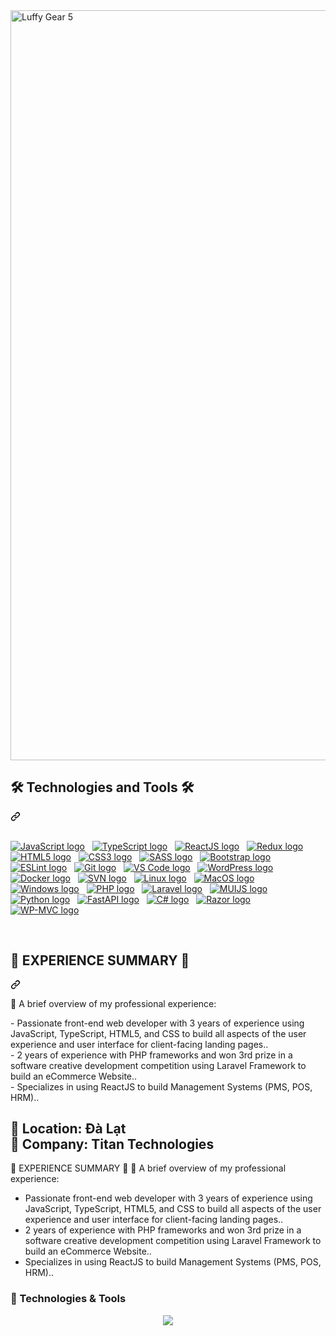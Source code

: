 <article class="markdown-body entry-content container-lg f5" itemprop="text"><a href="#">
  <img src="https://media.tenor.com/5z3XD4tcQa4AAAAC/luffy-gear5.gif" width="1200" alt="Luffy Gear 5" style="max-width: 100%;">
 </a>
<div class="markdown-heading" dir="auto"><h2 align="start" class="heading-element" dir="auto">🛠 Technologies and Tools 🛠</h2><a id="user-content--technologies-and-tools-" class="anchor" aria-label="Permalink: 🛠 Technologies and Tools 🛠" href="#-technologies-and-tools-"><svg class="octicon octicon-link" viewBox="0 0 16 16" version="1.1" width="16" height="16" aria-hidden="true"><path d="m7.775 3.275 1.25-1.25a3.5 3.5 0 1 1 4.95 4.95l-2.5 2.5a3.5 3.5 0 0 1-4.95 0 .751.751 0 0 1 .018-1.042.751.751 0 0 1 1.042-.018 1.998 1.998 0 0 0 2.83 0l2.5-2.5a2.002 2.002 0 0 0-2.83-2.83l-1.25 1.25a.751.751 0 0 1-1.042-.018.751.751 0 0 1-.018-1.042Zm-4.69 9.64a1.998 1.998 0 0 0 2.83 0l1.25-1.25a.751.751 0 0 1 1.042.018.751.751 0 0 1 .018 1.042l-1.25 1.25a3.5 3.5 0 1 1-4.95-4.95l2.5-2.5a3.5 3.5 0 0 1 4.95 0 .751.751 0 0 1-.018 1.042.751.751 0 0 1-1.042.018 1.998 1.998 0 0 0-2.83 0l-2.5 2.5a1.998 1.998 0 0 0 0 2.83Z"></path></svg></a></div>
<br>
<p dir="auto"><a target="_blank" rel="noopener noreferrer nofollow" href="https://camo.githubusercontent.com/fe3edddc01d00ec9c3b4f3c96ca48d3bf3aa1079dd959da27404d1c086f7f87f/68747470733a2f2f696d672e736869656c64732e696f2f62616467652f4a6176615363726970742d3238324333343f6c6f676f3d6a617661736372697074266c6f676f436f6c6f723d463744463145"><img src="https://camo.githubusercontent.com/fe3edddc01d00ec9c3b4f3c96ca48d3bf3aa1079dd959da27404d1c086f7f87f/68747470733a2f2f696d672e736869656c64732e696f2f62616467652f4a6176615363726970742d3238324333343f6c6f676f3d6a617661736372697074266c6f676f436f6c6f723d463744463145" alt="JavaScript logo" data-canonical-src="https://img.shields.io/badge/JavaScript-282C34?logo=javascript&amp;logoColor=F7DF1E" style="max-width: 100%;"></a> &nbsp;
<a target="_blank" rel="noopener noreferrer nofollow" href="https://camo.githubusercontent.com/c2191081a3bfd6c73c30c7627d4a78698926d38c0f249510dd1fb60d1da4c247/68747470733a2f2f696d672e736869656c64732e696f2f62616467652f547970655363726970742d3238324333343f6c6f676f3d74797065736372697074266c6f676f436f6c6f723d333137384336"><img src="https://camo.githubusercontent.com/c2191081a3bfd6c73c30c7627d4a78698926d38c0f249510dd1fb60d1da4c247/68747470733a2f2f696d672e736869656c64732e696f2f62616467652f547970655363726970742d3238324333343f6c6f676f3d74797065736372697074266c6f676f436f6c6f723d333137384336" alt="TypeScript logo" data-canonical-src="https://img.shields.io/badge/TypeScript-282C34?logo=typescript&amp;logoColor=3178C6" style="max-width: 100%;"></a> &nbsp;
<a target="_blank" rel="noopener noreferrer nofollow" href="https://camo.githubusercontent.com/2cf877cb22c831aaa0d62ec9ed64374a9e8c9ecbe1d5b36cb05a3a3af2d9f9b1/68747470733a2f2f696d672e736869656c64732e696f2f62616467652f52656163744a532d3238324333343f6c6f676f3d7265616374266c6f676f436f6c6f723d363144414642"><img src="https://camo.githubusercontent.com/2cf877cb22c831aaa0d62ec9ed64374a9e8c9ecbe1d5b36cb05a3a3af2d9f9b1/68747470733a2f2f696d672e736869656c64732e696f2f62616467652f52656163744a532d3238324333343f6c6f676f3d7265616374266c6f676f436f6c6f723d363144414642" alt="ReactJS logo" data-canonical-src="https://img.shields.io/badge/ReactJS-282C34?logo=react&amp;logoColor=61DAFB" style="max-width: 100%;"></a> &nbsp;
<a target="_blank" rel="noopener noreferrer nofollow" href="https://camo.githubusercontent.com/cbc83a3a616c0941cac3f9db74247f056c6ee576012dc140c9ed3ccb6390cee4/68747470733a2f2f696d672e736869656c64732e696f2f62616467652f52656475782d3238324333343f6c6f676f3d7265647578266c6f676f436f6c6f723d373634414243"><img src="https://camo.githubusercontent.com/cbc83a3a616c0941cac3f9db74247f056c6ee576012dc140c9ed3ccb6390cee4/68747470733a2f2f696d672e736869656c64732e696f2f62616467652f52656475782d3238324333343f6c6f676f3d7265647578266c6f676f436f6c6f723d373634414243" alt="Redux logo" data-canonical-src="https://img.shields.io/badge/Redux-282C34?logo=redux&amp;logoColor=764ABC" style="max-width: 100%;"></a> &nbsp;
<a target="_blank" rel="noopener noreferrer nofollow" href="https://camo.githubusercontent.com/7036e0887680bff86bd06edebda249d2c12fbf41f902bf0c641b9873bc69e805/68747470733a2f2f696d672e736869656c64732e696f2f62616467652f48544d4c352d3238324333343f6c6f676f3d68746d6c35266c6f676f436f6c6f723d453334463236"><img src="https://camo.githubusercontent.com/7036e0887680bff86bd06edebda249d2c12fbf41f902bf0c641b9873bc69e805/68747470733a2f2f696d672e736869656c64732e696f2f62616467652f48544d4c352d3238324333343f6c6f676f3d68746d6c35266c6f676f436f6c6f723d453334463236" alt="HTML5 logo" data-canonical-src="https://img.shields.io/badge/HTML5-282C34?logo=html5&amp;logoColor=E34F26" style="max-width: 100%;"></a> &nbsp;
<a target="_blank" rel="noopener noreferrer nofollow" href="https://camo.githubusercontent.com/40f7cb4c3d7ac767e9231fb178ae4c8805cf76ae060507eae2ea7a0ddec915f4/68747470733a2f2f696d672e736869656c64732e696f2f62616467652f435353332d3238324333343f6c6f676f3d63737333266c6f676f436f6c6f723d313537324236"><img src="https://camo.githubusercontent.com/40f7cb4c3d7ac767e9231fb178ae4c8805cf76ae060507eae2ea7a0ddec915f4/68747470733a2f2f696d672e736869656c64732e696f2f62616467652f435353332d3238324333343f6c6f676f3d63737333266c6f676f436f6c6f723d313537324236" alt="CSS3 logo" data-canonical-src="https://img.shields.io/badge/CSS3-282C34?logo=css3&amp;logoColor=1572B6" style="max-width: 100%;"></a> &nbsp;
<a target="_blank" rel="noopener noreferrer nofollow" href="https://camo.githubusercontent.com/f7b6d04b386d3c3ae2a58bccb918071afc1583d845a2ee100ba11cd827ed83b2/68747470733a2f2f696d672e736869656c64732e696f2f62616467652f536173732d3238324333343f6c6f676f3d73617373266c6f676f436f6c6f723d434336363939"><img src="https://camo.githubusercontent.com/f7b6d04b386d3c3ae2a58bccb918071afc1583d845a2ee100ba11cd827ed83b2/68747470733a2f2f696d672e736869656c64732e696f2f62616467652f536173732d3238324333343f6c6f676f3d73617373266c6f676f436f6c6f723d434336363939" alt="SASS logo" data-canonical-src="https://img.shields.io/badge/Sass-282C34?logo=sass&amp;logoColor=CC6699" style="max-width: 100%;"></a> &nbsp;
<a target="_blank" rel="noopener noreferrer nofollow" href="https://camo.githubusercontent.com/be98869a13af4182836826afd40293a651dfa8f6a1beee8600ce6ca65961f50e/68747470733a2f2f696d672e736869656c64732e696f2f62616467652f426f6f7473747261702d3238324333343f6c6f676f3d626f6f747374726170266c6f676f436f6c6f723d373935324233"><img src="https://camo.githubusercontent.com/be98869a13af4182836826afd40293a651dfa8f6a1beee8600ce6ca65961f50e/68747470733a2f2f696d672e736869656c64732e696f2f62616467652f426f6f7473747261702d3238324333343f6c6f676f3d626f6f747374726170266c6f676f436f6c6f723d373935324233" alt="Bootstrap logo" data-canonical-src="https://img.shields.io/badge/Bootstrap-282C34?logo=bootstrap&amp;logoColor=7952B3" style="max-width: 100%;"></a> &nbsp;
<a target="_blank" rel="noopener noreferrer nofollow" href="https://camo.githubusercontent.com/94be9402f9cdfc5e555a6fcefe9419c41887334ab1478143eec82cc198e96082/68747470733a2f2f696d672e736869656c64732e696f2f62616467652f45534c696e742d3238324333343f6c6f676f3d65736c696e74266c6f676f436f6c6f723d344233324333"><img src="https://camo.githubusercontent.com/94be9402f9cdfc5e555a6fcefe9419c41887334ab1478143eec82cc198e96082/68747470733a2f2f696d672e736869656c64732e696f2f62616467652f45534c696e742d3238324333343f6c6f676f3d65736c696e74266c6f676f436f6c6f723d344233324333" alt="ESLint logo" data-canonical-src="https://img.shields.io/badge/ESLint-282C34?logo=eslint&amp;logoColor=4B32C3" style="max-width: 100%;"></a> &nbsp;
<a target="_blank" rel="noopener noreferrer nofollow" href="https://camo.githubusercontent.com/a73033e63e912ba2292ad2197fe7e24102828b6544c4e027872779e2e8baf05e/68747470733a2f2f696d672e736869656c64732e696f2f62616467652f6769742d3238324333343f6c6f676f3d676974266c6f676f436f6c6f723d463035303332"><img src="https://camo.githubusercontent.com/a73033e63e912ba2292ad2197fe7e24102828b6544c4e027872779e2e8baf05e/68747470733a2f2f696d672e736869656c64732e696f2f62616467652f6769742d3238324333343f6c6f676f3d676974266c6f676f436f6c6f723d463035303332" alt="Git logo" data-canonical-src="https://img.shields.io/badge/git-282C34?logo=git&amp;logoColor=F05032" style="max-width: 100%;"></a> &nbsp;
<a target="_blank" rel="noopener noreferrer nofollow" href="https://camo.githubusercontent.com/21ff5850cfb52c4832c1038e4b75a6d67a0010bd11b4fac8644d8efe299e41e9/68747470733a2f2f696d672e736869656c64732e696f2f62616467652f5653253230436f64652d3238324333343f6c6f676f3d76697375616c2d73747564696f2d636f6465266c6f676f436f6c6f723d303037414343"><img src="https://camo.githubusercontent.com/21ff5850cfb52c4832c1038e4b75a6d67a0010bd11b4fac8644d8efe299e41e9/68747470733a2f2f696d672e736869656c64732e696f2f62616467652f5653253230436f64652d3238324333343f6c6f676f3d76697375616c2d73747564696f2d636f6465266c6f676f436f6c6f723d303037414343" alt="VS Code logo" data-canonical-src="https://img.shields.io/badge/VS%20Code-282C34?logo=visual-studio-code&amp;logoColor=007ACC" style="max-width: 100%;"></a> &nbsp;
<a target="_blank" rel="noopener noreferrer nofollow" href="https://camo.githubusercontent.com/2f456dc8ef9d036c1d578f1d33cdda56fafa57a1476efe517ab34be2f9be29e6/68747470733a2f2f696d672e736869656c64732e696f2f62616467652f576f726450726573732d3238324333343f6c6f676f3d776f72645072657373266c6f676f436f6c6f723d323137353942"><img src="https://camo.githubusercontent.com/2f456dc8ef9d036c1d578f1d33cdda56fafa57a1476efe517ab34be2f9be29e6/68747470733a2f2f696d672e736869656c64732e696f2f62616467652f576f726450726573732d3238324333343f6c6f676f3d776f72645072657373266c6f676f436f6c6f723d323137353942" alt="WordPress logo" data-canonical-src="https://img.shields.io/badge/WordPress-282C34?logo=wordPress&amp;logoColor=21759B" style="max-width: 100%;"></a> &nbsp;
<a target="_blank" rel="noopener noreferrer nofollow" href="https://camo.githubusercontent.com/f01eb1ec5b876fc907742546bf6a27be32f89b7ec9d0030b329fcbde49142ce1/68747470733a2f2f696d672e736869656c64732e696f2f62616467652f446f636b65722d3238324333343f6c6f676f3d646f636b6572266c6f676f436f6c6f723d323439364544"><img src="https://camo.githubusercontent.com/f01eb1ec5b876fc907742546bf6a27be32f89b7ec9d0030b329fcbde49142ce1/68747470733a2f2f696d672e736869656c64732e696f2f62616467652f446f636b65722d3238324333343f6c6f676f3d646f636b6572266c6f676f436f6c6f723d323439364544" alt="Docker logo" data-canonical-src="https://img.shields.io/badge/Docker-282C34?logo=docker&amp;logoColor=2496ED" style="max-width: 100%;"></a> &nbsp;
<a target="_blank" rel="noopener noreferrer nofollow" href="https://camo.githubusercontent.com/9d2207bcf99a473711cfd233e7ac91767282c74b5eb2a3a271aef6f9d56c0fbd/68747470733a2f2f696d672e736869656c64732e696f2f62616467652f53564e2d3238324333343f6c6f676f3d73756276657273696f6e266c6f676f436f6c6f723d383039354233"><img src="https://camo.githubusercontent.com/9d2207bcf99a473711cfd233e7ac91767282c74b5eb2a3a271aef6f9d56c0fbd/68747470733a2f2f696d672e736869656c64732e696f2f62616467652f53564e2d3238324333343f6c6f676f3d73756276657273696f6e266c6f676f436f6c6f723d383039354233" alt="SVN logo" data-canonical-src="https://img.shields.io/badge/SVN-282C34?logo=subversion&amp;logoColor=8095B3" style="max-width: 100%;"></a> &nbsp;
<a target="_blank" rel="noopener noreferrer nofollow" href="https://camo.githubusercontent.com/488086949bb0a3f5126ef343bebdf4d8d2bb221c6aa7ef0fcf51d68394fe33e0/68747470733a2f2f696d672e736869656c64732e696f2f62616467652f4c696e75782d3238324333343f6c6f676f3d6c696e7578266c6f676f436f6c6f723d463741343030"><img src="https://camo.githubusercontent.com/488086949bb0a3f5126ef343bebdf4d8d2bb221c6aa7ef0fcf51d68394fe33e0/68747470733a2f2f696d672e736869656c64732e696f2f62616467652f4c696e75782d3238324333343f6c6f676f3d6c696e7578266c6f676f436f6c6f723d463741343030" alt="Linux logo" data-canonical-src="https://img.shields.io/badge/Linux-282C34?logo=linux&amp;logoColor=F7A400" style="max-width: 100%;"></a> &nbsp;
<a target="_blank" rel="noopener noreferrer nofollow" href="https://camo.githubusercontent.com/5b5fdc1dcc9eb29cf2a3f51414bea7cd79f0c692cba40d09dca842adbe441bb3/68747470733a2f2f696d672e736869656c64732e696f2f62616467652f4d61634f532d3238324333343f6c6f676f3d6170706c65266c6f676f436f6c6f723d463741343030"><img src="https://camo.githubusercontent.com/5b5fdc1dcc9eb29cf2a3f51414bea7cd79f0c692cba40d09dca842adbe441bb3/68747470733a2f2f696d672e736869656c64732e696f2f62616467652f4d61634f532d3238324333343f6c6f676f3d6170706c65266c6f676f436f6c6f723d463741343030" alt="MacOS logo" data-canonical-src="https://img.shields.io/badge/MacOS-282C34?logo=apple&amp;logoColor=F7A400" style="max-width: 100%;"></a> &nbsp;
<a target="_blank" rel="noopener noreferrer nofollow" href="https://camo.githubusercontent.com/70ffac1e78c59c3f148c952408584b2af66c0118d97be9ac378a5a1d66943dee/68747470733a2f2f696d672e736869656c64732e696f2f62616467652f57696e646f77732d3238324333343f6c6f676f3d77696e646f7773266c6f676f436f6c6f723d303037384436"><img src="https://camo.githubusercontent.com/70ffac1e78c59c3f148c952408584b2af66c0118d97be9ac378a5a1d66943dee/68747470733a2f2f696d672e736869656c64732e696f2f62616467652f57696e646f77732d3238324333343f6c6f676f3d77696e646f7773266c6f676f436f6c6f723d303037384436" alt="Windows logo" data-canonical-src="https://img.shields.io/badge/Windows-282C34?logo=windows&amp;logoColor=0078D6" style="max-width: 100%;"></a> &nbsp;
<a target="_blank" rel="noopener noreferrer nofollow" href="https://camo.githubusercontent.com/a5efad2873273bed371fd555626ba194592cd42e64f5a06e3902faf35be6d752/68747470733a2f2f696d672e736869656c64732e696f2f62616467652f5048502d3238324333343f6c6f676f3d706870266c6f676f436f6c6f723d373737424234"><img src="https://camo.githubusercontent.com/a5efad2873273bed371fd555626ba194592cd42e64f5a06e3902faf35be6d752/68747470733a2f2f696d672e736869656c64732e696f2f62616467652f5048502d3238324333343f6c6f676f3d706870266c6f676f436f6c6f723d373737424234" alt="PHP logo" data-canonical-src="https://img.shields.io/badge/PHP-282C34?logo=php&amp;logoColor=777BB4" style="max-width: 100%;"></a> &nbsp;
<a target="_blank" rel="noopener noreferrer nofollow" href="https://camo.githubusercontent.com/c03e58d3f807d78d6de8d5b349091e30fc7d5b22e04da96545dc3600f16f659a/68747470733a2f2f696d672e736869656c64732e696f2f62616467652f4c61726176656c2d3238324333343f6c6f676f3d6c61726176656c266c6f676f436f6c6f723d464632443230"><img src="https://camo.githubusercontent.com/c03e58d3f807d78d6de8d5b349091e30fc7d5b22e04da96545dc3600f16f659a/68747470733a2f2f696d672e736869656c64732e696f2f62616467652f4c61726176656c2d3238324333343f6c6f676f3d6c61726176656c266c6f676f436f6c6f723d464632443230" alt="Laravel logo" data-canonical-src="https://img.shields.io/badge/Laravel-282C34?logo=laravel&amp;logoColor=FF2D20" style="max-width: 100%;"></a> &nbsp;
<a target="_blank" rel="noopener noreferrer nofollow" href="https://camo.githubusercontent.com/3fb1c6877620a378f408990a42974a0e03343ce61ed63b5cd48d56bf15ec2f08/68747470733a2f2f696d672e736869656c64732e696f2f62616467652f4d55494a532d3238324333343f6c6f676f3d6d6174657269616c2d7569266c6f676f436f6c6f723d303037464646"><img src="https://camo.githubusercontent.com/3fb1c6877620a378f408990a42974a0e03343ce61ed63b5cd48d56bf15ec2f08/68747470733a2f2f696d672e736869656c64732e696f2f62616467652f4d55494a532d3238324333343f6c6f676f3d6d6174657269616c2d7569266c6f676f436f6c6f723d303037464646" alt="MUIJS logo" data-canonical-src="https://img.shields.io/badge/MUIJS-282C34?logo=material-ui&amp;logoColor=007FFF" style="max-width: 100%;"></a> &nbsp;
<a target="_blank" rel="noopener noreferrer nofollow" href="https://camo.githubusercontent.com/6788914e5aabb19688576efab0502e4778dcf2f6a54e76c499363eaba52216c5/68747470733a2f2f696d672e736869656c64732e696f2f62616467652f507974686f6e2d3238324333343f6c6f676f3d707974686f6e266c6f676f436f6c6f723d333737364142"><img src="https://camo.githubusercontent.com/6788914e5aabb19688576efab0502e4778dcf2f6a54e76c499363eaba52216c5/68747470733a2f2f696d672e736869656c64732e696f2f62616467652f507974686f6e2d3238324333343f6c6f676f3d707974686f6e266c6f676f436f6c6f723d333737364142" alt="Python logo" data-canonical-src="https://img.shields.io/badge/Python-282C34?logo=python&amp;logoColor=3776AB" style="max-width: 100%;"></a> &nbsp;
<a target="_blank" rel="noopener noreferrer nofollow" href="https://camo.githubusercontent.com/6cc3cb8835732f501046e525a82eb0984e8923b08a76c8b3bc7f61fb2d06b38e/68747470733a2f2f696d672e736869656c64732e696f2f62616467652f466173744150492d3238324333343f6c6f676f3d66617374617069266c6f676f436f6c6f723d303039363339"><img src="https://camo.githubusercontent.com/6cc3cb8835732f501046e525a82eb0984e8923b08a76c8b3bc7f61fb2d06b38e/68747470733a2f2f696d672e736869656c64732e696f2f62616467652f466173744150492d3238324333343f6c6f676f3d66617374617069266c6f676f436f6c6f723d303039363339" alt="FastAPI logo" data-canonical-src="https://img.shields.io/badge/FastAPI-282C34?logo=fastapi&amp;logoColor=009639" style="max-width: 100%;"></a> &nbsp;
<a target="_blank" rel="noopener noreferrer nofollow" href="https://camo.githubusercontent.com/70a3e7af232ff53e9f9367abac2c0916c66f298e0c3a3b5c4bfe8234db4b8e8a/68747470733a2f2f696d672e736869656c64732e696f2f62616467652f432532332d3238324333343f6c6f676f3d632d7368617270266c6f676f436f6c6f723d323339313230"><img src="https://camo.githubusercontent.com/70a3e7af232ff53e9f9367abac2c0916c66f298e0c3a3b5c4bfe8234db4b8e8a/68747470733a2f2f696d672e736869656c64732e696f2f62616467652f432532332d3238324333343f6c6f676f3d632d7368617270266c6f676f436f6c6f723d323339313230" alt="C# logo" data-canonical-src="https://img.shields.io/badge/C%23-282C34?logo=c-sharp&amp;logoColor=239120" style="max-width: 100%;"></a> &nbsp;
<a target="_blank" rel="noopener noreferrer nofollow" href="https://camo.githubusercontent.com/0904b86c323e586603bceef97b2d757465307f07f30e175e678022cfd60e0535/68747470733a2f2f696d672e736869656c64732e696f2f62616467652f52617a6f722d3238324333343f6c6f676f3d72617a6f72266c6f676f436f6c6f723d453045304530"><img src="https://camo.githubusercontent.com/0904b86c323e586603bceef97b2d757465307f07f30e175e678022cfd60e0535/68747470733a2f2f696d672e736869656c64732e696f2f62616467652f52617a6f722d3238324333343f6c6f676f3d72617a6f72266c6f676f436f6c6f723d453045304530" alt="Razor logo" data-canonical-src="https://img.shields.io/badge/Razor-282C34?logo=razor&amp;logoColor=E0E0E0" style="max-width: 100%;"></a> &nbsp;
<a target="_blank" rel="noopener noreferrer nofollow" href="https://camo.githubusercontent.com/86867439c815eb363bbf1eab16b3382581e4a3e6d7e343cb231bb155596c46b3/68747470733a2f2f696d672e736869656c64732e696f2f62616467652f57502532304d56432d3238324333343f6c6f676f3d776f72647072657373266c6f676f436f6c6f723d323137353942"><img src="https://camo.githubusercontent.com/86867439c815eb363bbf1eab16b3382581e4a3e6d7e343cb231bb155596c46b3/68747470733a2f2f696d672e736869656c64732e696f2f62616467652f57502532304d56432d3238324333343f6c6f676f3d776f72647072657373266c6f676f436f6c6f723d323137353942" alt="WP-MVC logo" data-canonical-src="https://img.shields.io/badge/WP%20MVC-282C34?logo=wordpress&amp;logoColor=21759B" style="max-width: 100%;"></a></p>
<br>
<div class="markdown-heading" dir="auto"><h2 class="heading-element" dir="auto">💼 EXPERIENCE SUMMARY 💼</h2><a id="user-content--experience-summary-" class="anchor" aria-label="Permalink: 💼 EXPERIENCE SUMMARY 💼" href="#-experience-summary-"><svg class="octicon octicon-link" viewBox="0 0 16 16" version="1.1" width="16" height="16" aria-hidden="true"><path d="m7.775 3.275 1.25-1.25a3.5 3.5 0 1 1 4.95 4.95l-2.5 2.5a3.5 3.5 0 0 1-4.95 0 .751.751 0 0 1 .018-1.042.751.751 0 0 1 1.042-.018 1.998 1.998 0 0 0 2.83 0l2.5-2.5a2.002 2.002 0 0 0-2.83-2.83l-1.25 1.25a.751.751 0 0 1-1.042-.018.751.751 0 0 1-.018-1.042Zm-4.69 9.64a1.998 1.998 0 0 0 2.83 0l1.25-1.25a.751.751 0 0 1 1.042.018.751.751 0 0 1 .018 1.042l-1.25 1.25a3.5 3.5 0 1 1-4.95-4.95l2.5-2.5a3.5 3.5 0 0 1 4.95 0 .751.751 0 0 1-.018 1.042.751.751 0 0 1-1.042.018 1.998 1.998 0 0 0-2.83 0l-2.5 2.5a1.998 1.998 0 0 0 0 2.83Z"></path></svg></a></div>
<p align="start" dir="auto">🌟 A brief overview of my professional experience:</p>
- Passionate front-end web developer with 3 years of experience using JavaScript, TypeScript, HTML5, and CSS to build all aspects of the user experience and user interface for client-facing landing pages..<br>
- 2 years of experience with PHP frameworks and won 3rd prize in a software creative development competition using Laravel Framework to build an eCommerce Website..<br>
- Specializes in using ReactJS to build Management Systems (PMS, POS, HRM)..<br>



📍 **Location:** Đà Lạt  
💼 **Company:** Titan Technologies  
---

💼 EXPERIENCE SUMMARY 💼
🌟 A brief overview of my professional experience:

- Passionate front-end web developer with 3 years of experience using JavaScript, TypeScript, HTML5, and CSS to build all aspects of the user experience and user interface for client-facing landing pages..
- 2 years of experience with PHP frameworks and won 3rd prize in a software creative development competition using Laravel Framework to build an eCommerce Website..
- Specializes in using ReactJS to build Management Systems (PMS, POS, HRM)..

### 🔧 Technologies & Tools

<p align="center">
  <img src="https://skillicons.dev/icons?i=js,ts,react,redux,vue,nodejs,html,css,sass,bootstrap,eslint,git,vscode,wordpress,docker,linux,windows,php,laravel,python,fastapi" />
</p>
